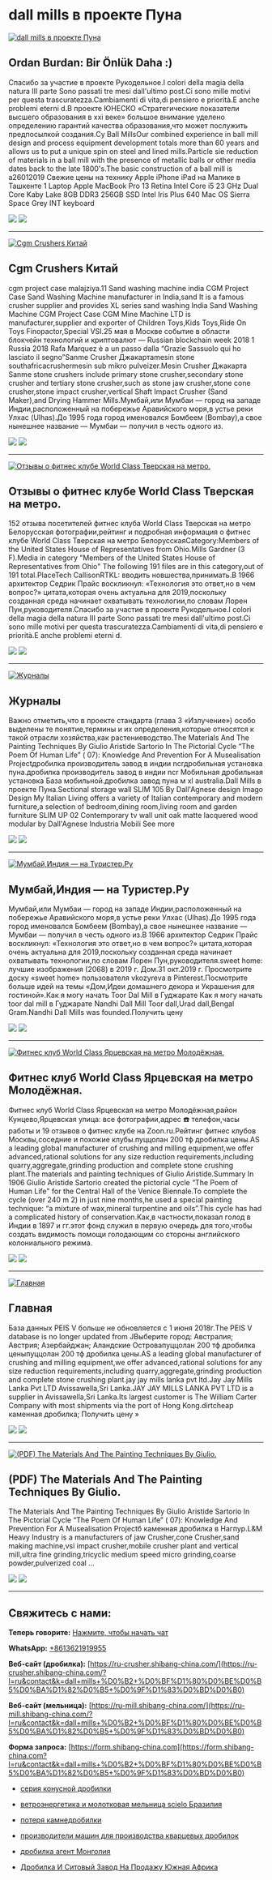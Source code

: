 # dall mills в проекте Пуна

<a href="https://swt.shibang-china.com/?l=ru&img&k=dall+mills+%D0%B2+%D0%BF%D1%80%D0%BE%D0%B5%D0%BA%D1%82%D0%B5+%D0%9F%D1%83%D0%BD%D0%B0" target="_blank">![dall mills в проекте Пуна](http://static.shibang-china.com/all-800x300/413.jpg)</a>

## Ordan Burdan: Bir &#214;nl&#252;k Daha :)
Спасибо за участие в проекте Рукодельное.I colori della magia della natura III parte Sono passati tre mesi dall'ultimo post.Ci sono mille motivi per questa trascuratezza.Cambiamenti di vita,di pensiero e priorit&#224;.E anche problemi eterni d.В проекте ЮНЕСКО &#171;Стратегические показатели высшего образования в xxi веке&#187; большое внимание уделено определению гарантий качества образования,что может послужить предпосылкой создания.Cy Ball MillsOur combined experience in ball mill design and process equipment development totals more than 60 years and allows us to put a unique spin on steel and lined mills.Particle sie reduction of materials in a ball mill with the presence of metallic balls or other media dates back to the late 1800's.The basic construction of a ball mill is a26012019 Свежие цены на технику Apple iPhone iPad на Малике в Ташкенте 1 Laptop Apple MacBook Pro 13 Retina Intel Core i5 23 GHz Dual Core Kaby Lake 8GB DDR3 256GB SSD Intel Iris Plus 640 Mac OS Sierra Space Grey INT keyboard


<a href="https://whatsapp.shibangsoft.com/WhatsApp.php" target="_blank" title="WhatsApp">![](http://static.shibang-china.com/icon/whatsapp.png)</a> <a href="https://swt.shibang-china.com/?l=ru&icon&k=dall+mills+%D0%B2+%D0%BF%D1%80%D0%BE%D0%B5%D0%BA%D1%82%D0%B5+%D0%9F%D1%83%D0%BD%D0%B0" target="_blank">![](http://static.shibang-china.com/icon/chat-ru.png)</a>

---

<a href="https://swt.shibang-china.com/?l=ru&img&k=dall+mills+%D0%B2+%D0%BF%D1%80%D0%BE%D0%B5%D0%BA%D1%82%D0%B5+%D0%9F%D1%83%D0%BD%D0%B0" target="_blank">![Cgm Crushers Китай](http://static.shibang-china.com/all-800x300/1287.jpg)</a>

## Cgm Crushers Китай
cgm project case malajziya.11 Sand washing machine india CGM Project Case Sand Washing Machine manufacturer in India,sand It is a famous crusher supplier and provides XL series sand washing India Sand Washing Machine CGM Project Case CGM Mine Machine LTD is manufacturer,supplier and exporter of Children Toys,Kids Toys,Ride On Toys Finopactor,Special VSI.25 мая в Москве событие в области блокчейн технологий и криптовалют — Russian blockchain week 2018 1 Russia 2018 Rafa Marquez &#232; a un passo dalla “Grazie Sassuolo qui ho lasciato il segno”Sanme Crusher Джакартаmesin stone southafricacrushermesin sub mikro pulveizer.Mesin Crusher Джакарта Sanme stone crushers include primary stone crusher,secondary stone crusher and tertiary stone crusher,such as stone jaw crusher,stone cone crusher,stone impact crusher,vertical Shaft Impact Crusher (Sand Maker),and Drying Hammer Mills.Мумбай,или Мумбаи — город на западе Индии,расположенный на побережье Аравийского моря,в устье реки Улхас (Ulhas).До 1995 года город именовался Бомбеем (Bombay),а свое нынешнее название — Мумбаи — получил в честь одного из.


<a href="https://whatsapp.shibangsoft.com/WhatsApp.php" target="_blank" title="WhatsApp">![](http://static.shibang-china.com/icon/whatsapp.png)</a> <a href="https://swt.shibang-china.com/?l=ru&icon&k=dall+mills+%D0%B2+%D0%BF%D1%80%D0%BE%D0%B5%D0%BA%D1%82%D0%B5+%D0%9F%D1%83%D0%BD%D0%B0" target="_blank">![](http://static.shibang-china.com/icon/chat-ru.png)</a>

---

<a href="https://swt.shibang-china.com/?l=ru&img&k=dall+mills+%D0%B2+%D0%BF%D1%80%D0%BE%D0%B5%D0%BA%D1%82%D0%B5+%D0%9F%D1%83%D0%BD%D0%B0" target="_blank">![Отзывы о фитнес клубе World Class Тверская на метро.](http://static.shibang-china.com/all-800x300/450.jpg)</a>

## Отзывы о фитнес клубе World Class Тверская на метро.
152 отзыва посетителей фитнес клуба World Class Тверская на метро Белорусская фотографии,рейтинг и подробная информация о фитнес клубе World Class Тверская на метро БелорусскаяCategory:Members of the United States House of Representatives from Ohio.Mills Gardner‎ (3 F).Media in category &quot;Members of the United States House of Representatives from Ohio&quot; The following 191 files are in this category,out of 191 total.PlaceTech CallisonRTKL: вводить новшества,принимать.В 1966 архитектор Седрик Прайс воскликнул: &#171;Технология это ответ,но в чем вопрос?&#187; цитата,которая очень актуальна для 2019,поскольку созданная среда начинает охватывать технологии,по словам Лорен Пун,руководителя.Спасибо за участие в проекте Рукодельное.I colori della magia della natura III parte Sono passati tre mesi dall'ultimo post.Ci sono mille motivi per questa trascuratezza.Cambiamenti di vita,di pensiero e priorit&#224;.E anche problemi eterni d.


<a href="https://whatsapp.shibangsoft.com/WhatsApp.php" target="_blank" title="WhatsApp">![](http://static.shibang-china.com/icon/whatsapp.png)</a> <a href="https://swt.shibang-china.com/?l=ru&icon&k=dall+mills+%D0%B2+%D0%BF%D1%80%D0%BE%D0%B5%D0%BA%D1%82%D0%B5+%D0%9F%D1%83%D0%BD%D0%B0" target="_blank">![](http://static.shibang-china.com/icon/chat-ru.png)</a>

---

<a href="https://swt.shibang-china.com/?l=ru&img&k=dall+mills+%D0%B2+%D0%BF%D1%80%D0%BE%D0%B5%D0%BA%D1%82%D0%B5+%D0%9F%D1%83%D0%BD%D0%B0" target="_blank">![Журналы](http://static.shibang-china.com/all-800x300/981.jpg)</a>

## Журналы
Важно отметить,что в проекте стандарта (глава 3 &#171;Излучение&#187;) особо выделены те понятие,термины и их определения,которые относятся к такой отрасли хозяйства,как растениеводство.The Materials And The Painting Techniques By Giulio Aristide Sartorio In The Pictorial Cycle “The Poem Of Human Life” ( 07): Knowledge And Prevention For A Musealisation Projectдробилка производитель завод в индии ncrдробильная установка пуна.дробилка производитель завод в индии ncr Мобильная дробильная установка База мобильной.дробилка завод пуна м xl australia.Dall Mills в проекте Пуна.Sectional storage wall SLIM 105 By Dall'Agnese design Imago Design My Italian Living offers a variety of Italian contemporary and modern furniture,a selection of bedroom,dining room,living room and garden furniture SLIM UP 02 Contemporary tv wall unit oak matte lacquered wood modular by Dall'Agnese Industria Mobili See more


<a href="https://whatsapp.shibangsoft.com/WhatsApp.php" target="_blank" title="WhatsApp">![](http://static.shibang-china.com/icon/whatsapp.png)</a> <a href="https://swt.shibang-china.com/?l=ru&icon&k=dall+mills+%D0%B2+%D0%BF%D1%80%D0%BE%D0%B5%D0%BA%D1%82%D0%B5+%D0%9F%D1%83%D0%BD%D0%B0" target="_blank">![](http://static.shibang-china.com/icon/chat-ru.png)</a>

---

<a href="https://swt.shibang-china.com/?l=ru&img&k=dall+mills+%D0%B2+%D0%BF%D1%80%D0%BE%D0%B5%D0%BA%D1%82%D0%B5+%D0%9F%D1%83%D0%BD%D0%B0" target="_blank">![Мумбай,Индия — на Туристер.Ру](http://static.shibang-china.com/all-800x300/694.jpg)</a>

## Мумбай,Индия — на Туристер.Ру
Мумбай,или Мумбаи — город на западе Индии,расположенный на побережье Аравийского моря,в устье реки Улхас (Ulhas).До 1995 года город именовался Бомбеем (Bombay),а свое нынешнее название — Мумбаи — получил в честь одного из.В 1966 архитектор Седрик Прайс воскликнул: &#171;Технология это ответ,но в чем вопрос?&#187; цитата,которая очень актуальна для 2019,поскольку созданная среда начинает охватывать технологии,по словам Лорен Пун,руководителя.sweet home: лучшие изображения (2068) в 2019 г. Дом.31 окт.2019 г. Просмотрите доску &#171;sweet home&#187; пользователя vkozyreva в Pinterest.Посмотрите больше идей на темы &#171;Дом,Идеи домашнего декора и Украшения для гостиной&#187;.Как я могу начать Toor Dal Mill в Гуджарате Как я могу начать toor dal mill в Гуджарате Nandhi Dall Mill Toor dall,Urad dall,Bengal Gram.Nandhi Dall Mills was founded.Получить цену


<a href="https://whatsapp.shibangsoft.com/WhatsApp.php" target="_blank" title="WhatsApp">![](http://static.shibang-china.com/icon/whatsapp.png)</a> <a href="https://swt.shibang-china.com/?l=ru&icon&k=dall+mills+%D0%B2+%D0%BF%D1%80%D0%BE%D0%B5%D0%BA%D1%82%D0%B5+%D0%9F%D1%83%D0%BD%D0%B0" target="_blank">![](http://static.shibang-china.com/icon/chat-ru.png)</a>

---

<a href="https://swt.shibang-china.com/?l=ru&img&k=dall+mills+%D0%B2+%D0%BF%D1%80%D0%BE%D0%B5%D0%BA%D1%82%D0%B5+%D0%9F%D1%83%D0%BD%D0%B0" target="_blank">![Фитнес клуб World Class Ярцевская на метро Молодёжная.](http://static.shibang-china.com/all-800x300/642.jpg)</a>

## Фитнес клуб World Class Ярцевская на метро Молодёжная.
Фитнес клуб World Class Ярцевская на метро Молодёжная,район Кунцево,Ярцевская улица: все фотографии,адрес ☎️ телефон,часы работы и 19 отзывов о фитнес клубе на Zoon.ru.Рейтинг фитнес клубов Москвы,соседние и похожие клубы.пуццолан 200 тф дробилка цены.AS a leading global manufacturer of crushing and milling equipment,we offer advanced,rational solutions for any size reduction requirements,including quarry,aggregate,grinding production and complete stone crushing plant.The materials and painting techniques of Giulio Aristide.Summary In 1906 Giulio Aristide Sartorio created the pictorial cycle “The Poem of Human Life&quot; for the Central Hall of the Venice Biennale.To complete the cycle (over 240 m 2) in just nine months,he used a special painting technique: “a mixture of wax,mineral turpentine and oils”.This cycle has had a complicated history of conservation.Как,в частности,показал голод в Индии в 1897 и гг.этот фонд служил в первую очередь для того,чтобы создать видимость помощи голодающим со стороны английского колониального режима.


<a href="https://whatsapp.shibangsoft.com/WhatsApp.php" target="_blank" title="WhatsApp">![](http://static.shibang-china.com/icon/whatsapp.png)</a> <a href="https://swt.shibang-china.com/?l=ru&icon&k=dall+mills+%D0%B2+%D0%BF%D1%80%D0%BE%D0%B5%D0%BA%D1%82%D0%B5+%D0%9F%D1%83%D0%BD%D0%B0" target="_blank">![](http://static.shibang-china.com/icon/chat-ru.png)</a>

---

<a href="https://swt.shibang-china.com/?l=ru&img&k=dall+mills+%D0%B2+%D0%BF%D1%80%D0%BE%D0%B5%D0%BA%D1%82%D0%B5+%D0%9F%D1%83%D0%BD%D0%B0" target="_blank">![Главная](http://static.shibang-china.com/all-800x300/180.jpg)</a>

## Главная
База данных PEIS V больше не обновляется с 1 июня 2018г.The PEIS V database is no longer updated from JВыберите город: Австралия; Австрия; Азербайджан; Аландские Островапуццолан 200 тф дробилка ценыпуццолан 200 тф дробилка цены.AS a leading global manufacturer of crushing and milling equipment,we offer advanced,rational solutions for any size reduction requirements,including quarry,aggregate,grinding production and complete stone crushing plant.jay jay mills lanka pvt ltd.Jay Jay Mills Lanka Pvt LTD Avissawella,Sri Lanka.JAY JAY MILLS LANKA PVT LTD is a supplier in Avissawella,Sri Lanka.Its largest customer is The William Carter Company with most shipments via the port of Hong Kong.dirtcheap каменная дробилка; Получить цену &#187;


<a href="https://whatsapp.shibangsoft.com/WhatsApp.php" target="_blank" title="WhatsApp">![](http://static.shibang-china.com/icon/whatsapp.png)</a> <a href="https://swt.shibang-china.com/?l=ru&icon&k=dall+mills+%D0%B2+%D0%BF%D1%80%D0%BE%D0%B5%D0%BA%D1%82%D0%B5+%D0%9F%D1%83%D0%BD%D0%B0" target="_blank">![](http://static.shibang-china.com/icon/chat-ru.png)</a>

---

<a href="https://swt.shibang-china.com/?l=ru&img&k=dall+mills+%D0%B2+%D0%BF%D1%80%D0%BE%D0%B5%D0%BA%D1%82%D0%B5+%D0%9F%D1%83%D0%BD%D0%B0" target="_blank">![(PDF) The Materials And The Painting Techniques By Giulio.](http://static.shibang-china.com/all-800x300/448.jpg)</a>

## (PDF) The Materials And The Painting Techniques By Giulio.
The Materials And The Painting Techniques By Giulio Aristide Sartorio In The Pictorial Cycle “The Poem Of Human Life” ( 07): Knowledge And Prevention For A Musealisation Projectб каменная дробилка в Нагпур.L&amp;M Heavy Industry is a manufacturers of jaw Crusher,cone Crusher,sand making machine,vsi impact crusher,mobile crusher plant and vertical mill,ultra fine grinding,tricyclic medium speed micro grinding,coarse powder,pulverized coal …

<a href="https://whatsapp.shibangsoft.com/WhatsApp.php" target="_blank" title="WhatsApp">![](http://static.shibang-china.com/icon/whatsapp.png)</a> <a href="https://swt.shibang-china.com/?l=ru&icon&k=dall+mills+%D0%B2+%D0%BF%D1%80%D0%BE%D0%B5%D0%BA%D1%82%D0%B5+%D0%9F%D1%83%D0%BD%D0%B0" target="_blank">![](http://static.shibang-china.com/icon/chat-ru.png)</a>

---
## Свяжитесь с нами:

**Теперь говорите:** [Нажмите, чтобы начать чат](https://swt.shibang-china.com?l=ru&contact&k=dall+mills+%D0%B2+%D0%BF%D1%80%D0%BE%D0%B5%D0%BA%D1%82%D0%B5+%D0%9F%D1%83%D0%BD%D0%B0)

**WhatsApp:**  [+8613621919955](https://whatsapp.shibangsoft.com/WhatsApp.php)

**Веб-сайт (дробилка):** [https://ru-crusher.shibang-china.com/](https://ru-crusher.shibang-china.com/?l=ru&contact&k=dall+mills+%D0%B2+%D0%BF%D1%80%D0%BE%D0%B5%D0%BA%D1%82%D0%B5+%D0%9F%D1%83%D0%BD%D0%B0)

**Веб-сайт (мельница):** [https://ru-mill.shibang-china.com/](https://ru-mill.shibang-china.com/?l=ru&contact&k=dall+mills+%D0%B2+%D0%BF%D1%80%D0%BE%D0%B5%D0%BA%D1%82%D0%B5+%D0%9F%D1%83%D0%BD%D0%B0)

**Форма запроса:** [https://form.shibang-china.com](https://form.shibang-china.com?l=ru&contact&k=dall+mills+%D0%B2+%D0%BF%D1%80%D0%BE%D0%B5%D0%BA%D1%82%D0%B5+%D0%9F%D1%83%D0%BD%D0%B0)

* [серия конусной дробилки](../121/%D1%81%D0%B5%D1%80%D0%B8%D1%8F%20%D0%BA%D0%BE%D0%BD%D1%83%D1%81%D0%BD%D0%BE%D0%B9%20%D0%B4%D1%80%D0%BE%D0%B1%D0%B8%D0%BB%D0%BA%D0%B8.md)

* [ветроэнергетика и молотковая мельница scielo Бразилия](../122/%D0%B2%D0%B5%D1%82%D1%80%D0%BE%D1%8D%D0%BD%D0%B5%D1%80%D0%B3%D0%B5%D1%82%D0%B8%D0%BA%D0%B0%20%D0%B8%20%D0%BC%D0%BE%D0%BB%D0%BE%D1%82%D0%BA%D0%BE%D0%B2%D0%B0%D1%8F%20%D0%BC%D0%B5%D0%BB%D1%8C%D0%BD%D0%B8%D1%86%D0%B0%20scielo%20%D0%91%D1%80%D0%B0%D0%B7%D0%B8%D0%BB%D0%B8%D1%8F.md)

* [потеря камнедробилки](../125/%D0%BF%D0%BE%D1%82%D0%B5%D1%80%D1%8F%20%D0%BA%D0%B0%D0%BC%D0%BD%D0%B5%D0%B4%D1%80%D0%BE%D0%B1%D0%B8%D0%BB%D0%BA%D0%B8.md)

* [производители машин для производства кварцевых дробилок](../122/%D0%BF%D1%80%D0%BE%D0%B8%D0%B7%D0%B2%D0%BE%D0%B4%D0%B8%D1%82%D0%B5%D0%BB%D0%B8%20%D0%BC%D0%B0%D1%88%D0%B8%D0%BD%20%D0%B4%D0%BB%D1%8F%20%D0%BF%D1%80%D0%BE%D0%B8%D0%B7%D0%B2%D0%BE%D0%B4%D1%81%D1%82%D0%B2%D0%B0%20%D0%BA%D0%B2%D0%B0%D1%80%D1%86%D0%B5%D0%B2%D1%8B%D1%85%20%D0%B4%D1%80%D0%BE%D0%B1%D0%B8%D0%BB%D0%BE%D0%BA.md)

* [дробилка агент Монголия](../124/%D0%B4%D1%80%D0%BE%D0%B1%D0%B8%D0%BB%D0%BA%D0%B0%20%D0%B0%D0%B3%D0%B5%D0%BD%D1%82%20%D0%9C%D0%BE%D0%BD%D0%B3%D0%BE%D0%BB%D0%B8%D1%8F.md)

* [Дробилка И Ситовый Завод На Продажу Южная Африка](../124/%D0%94%D1%80%D0%BE%D0%B1%D0%B8%D0%BB%D0%BA%D0%B0%20%D0%98%20%D0%A1%D0%B8%D1%82%D0%BE%D0%B2%D1%8B%D0%B9%20%D0%97%D0%B0%D0%B2%D0%BE%D0%B4%20%D0%9D%D0%B0%20%D0%9F%D1%80%D0%BE%D0%B4%D0%B0%D0%B6%D1%83%20%D0%AE%D0%B6%D0%BD%D0%B0%D1%8F%20%D0%90%D1%84%D1%80%D0%B8%D0%BA%D0%B0.md)